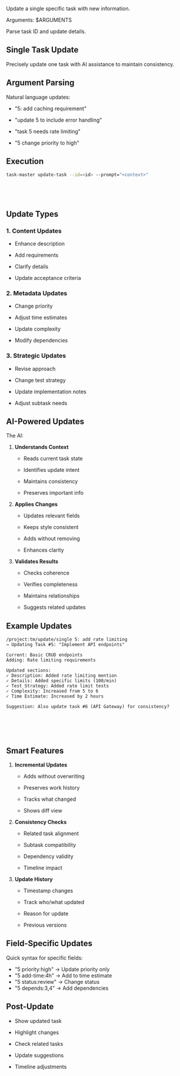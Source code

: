Update a single specific task with new information.

Arguments: $ARGUMENTS

Parse task ID and update details.

## Single Task Update

Precisely update one task with AI assistance to maintain consistency.

## Argument Parsing

Natural language updates:
- "5: add caching requirement"


- "update 5 to include error handling"


- "task 5 needs rate limiting"


- "5 change priority to high"

## Execution




```bash
task-master update-task --id=<id> --prompt="<context>"






```



## Update Types

### 1. **Content Updates**


- Enhance description


- Add requirements


- Clarify details


- Update acceptance criteria



### 2. **Metadata Updates**


- Change priority


- Adjust time estimates


- Update complexity


- Modify dependencies



### 3. **Strategic Updates**


- Revise approach


- Change test strategy


- Update implementation notes


- Adjust subtask needs



## AI-Powered Updates

The AI:


1. **Understands Context**


   - Reads current task state


   - Identifies update intent


   - Maintains consistency


   - Preserves important info



2. **Applies Changes**


   - Updates relevant fields


   - Keeps style consistent


   - Adds without removing


   - Enhances clarity



3. **Validates Results**


   - Checks coherence


   - Verifies completeness


   - Maintains relationships


   - Suggests related updates



## Example Updates







```
/project:tm/update/single 5: add rate limiting
→ Updating Task #5: "Implement API endpoints"

Current: Basic CRUD endpoints
Adding: Rate limiting requirements

Updated sections:
✓ Description: Added rate limiting mention
✓ Details: Added specific limits (100/min)
✓ Test Strategy: Added rate limit tests
✓ Complexity: Increased from 5 to 6
✓ Time Estimate: Increased by 2 hours

Suggestion: Also update task #6 (API Gateway) for consistency?






```



## Smart Features



1. **Incremental Updates**


   - Adds without overwriting


   - Preserves work history


   - Tracks what changed


   - Shows diff view



2. **Consistency Checks**


   - Related task alignment


   - Subtask compatibility


   - Dependency validity


   - Timeline impact



3. **Update History**


   - Timestamp changes


   - Track who/what updated


   - Reason for update


   - Previous versions



## Field-Specific Updates

Quick syntax for specific fields:
- "5 priority:high" → Update priority only
- "5 add-time:4h" → Add to time estimate
- "5 status:review" → Change status
- "5 depends:3,4" → Add dependencies



## Post-Update



- Show updated task


- Highlight changes


- Check related tasks


- Update suggestions


- Timeline adjustments